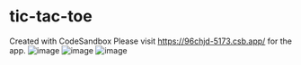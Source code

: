 # tic-tac-toe
Created with CodeSandbox
Please visit https://96chjd-5173.csb.app/ for the app.
![image](https://github.com/ashishmiryalkar/tic-tac-toe/assets/76208403/abc9db64-3990-4620-b643-e35914904c83)
![image](https://github.com/ashishmiryalkar/tic-tac-toe/assets/76208403/63f562b3-e597-44f5-8034-eae4a23042cc)
![image](https://github.com/ashishmiryalkar/tic-tac-toe/assets/76208403/3df1d119-81c6-4809-aa81-50bbaa20a206)
